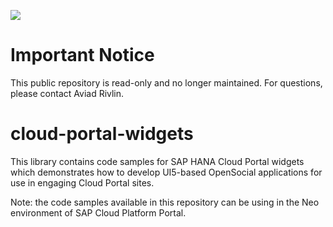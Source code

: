 ![](https://img.shields.io/badge/STATUS-NOT%20CURRENTLY%20MAINTAINED-red.svg?longCache=true&style=flat)

# Important Notice
This public repository is read-only and no longer maintained. For questions, please contact Aviad Rivlin.

cloud-portal-widgets
====================

This library contains code samples for SAP HANA Cloud Portal widgets which demonstrates how to develop UI5-based OpenSocial applications for use in engaging Cloud Portal sites.

Note: the code samples available in this repository can be using in the Neo environment of SAP Cloud Platform Portal.  
